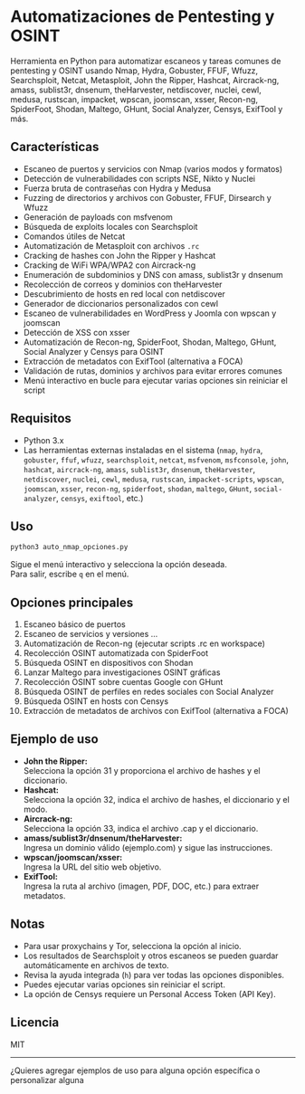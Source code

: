 # Automatizaciones de Pentesting y OSINT

Herramienta en Python para automatizar escaneos y tareas comunes de pentesting y OSINT usando Nmap, Hydra, Gobuster, FFUF, Wfuzz, Searchsploit, Netcat, Metasploit, John the Ripper, Hashcat, Aircrack-ng, amass, sublist3r, dnsenum, theHarvester, netdiscover, nuclei, cewl, medusa, rustscan, impacket, wpscan, joomscan, xsser, Recon-ng, SpiderFoot, Shodan, Maltego, GHunt, Social Analyzer, Censys, ExifTool y más.

## Características

- Escaneo de puertos y servicios con Nmap (varios modos y formatos)
- Detección de vulnerabilidades con scripts NSE, Nikto y Nuclei
- Fuerza bruta de contraseñas con Hydra y Medusa
- Fuzzing de directorios y archivos con Gobuster, FFUF, Dirsearch y Wfuzz
- Generación de payloads con msfvenom
- Búsqueda de exploits locales con Searchsploit
- Comandos útiles de Netcat
- Automatización de Metasploit con archivos `.rc`
- Cracking de hashes con John the Ripper y Hashcat
- Cracking de WiFi WPA/WPA2 con Aircrack-ng
- Enumeración de subdominios y DNS con amass, sublist3r y dnsenum
- Recolección de correos y dominios con theHarvester
- Descubrimiento de hosts en red local con netdiscover
- Generador de diccionarios personalizados con cewl
- Escaneo de vulnerabilidades en WordPress y Joomla con wpscan y joomscan
- Detección de XSS con xsser
- Automatización de Recon-ng, SpiderFoot, Shodan, Maltego, GHunt, Social Analyzer y Censys para OSINT
- Extracción de metadatos con ExifTool (alternativa a FOCA)
- Validación de rutas, dominios y archivos para evitar errores comunes
- Menú interactivo en bucle para ejecutar varias opciones sin reiniciar el script

## Requisitos

- Python 3.x
- Las herramientas externas instaladas en el sistema (`nmap`, `hydra`, `gobuster`, `ffuf`, `wfuzz`, `searchsploit`, `netcat`, `msfvenom`, `msfconsole`, `john`, `hashcat`, `aircrack-ng`, `amass`, `sublist3r`, `dnsenum`, `theHarvester`, `netdiscover`, `nuclei`, `cewl`, `medusa`, `rustscan`, `impacket-scripts`, `wpscan`, `joomscan`, `xsser`, `recon-ng`, `spiderfoot`, `shodan`, `maltego`, `GHunt`, `social-analyzer`, `censys`, `exiftool`, etc.)

## Uso

```bash
python3 auto_nmap_opciones.py
```

Sigue el menú interactivo y selecciona la opción deseada.  
Para salir, escribe `q` en el menú.

## Opciones principales

1. Escaneo básico de puertos
2. Escaneo de servicios y versiones
...
47. Automatización de Recon-ng (ejecutar scripts .rc en workspace)
48. Recolección OSINT automatizada con SpiderFoot
49. Búsqueda OSINT en dispositivos con Shodan
50. Lanzar Maltego para investigaciones OSINT gráficas
51. Recolección OSINT sobre cuentas Google con GHunt
52. Búsqueda OSINT de perfiles en redes sociales con Social Analyzer
53. Búsqueda OSINT en hosts con Censys
54. Extracción de metadatos de archivos con ExifTool (alternativa a FOCA)

## Ejemplo de uso

- **John the Ripper:**  
  Selecciona la opción 31 y proporciona el archivo de hashes y el diccionario.
- **Hashcat:**  
  Selecciona la opción 32, indica el archivo de hashes, el diccionario y el modo.
- **Aircrack-ng:**  
  Selecciona la opción 33, indica el archivo .cap y el diccionario.
- **amass/sublist3r/dnsenum/theHarvester:**  
  Ingresa un dominio válido (ejemplo.com) y sigue las instrucciones.
- **wpscan/joomscan/xsser:**  
  Ingresa la URL del sitio web objetivo.
- **ExifTool:**  
  Ingresa la ruta al archivo (imagen, PDF, DOC, etc.) para extraer metadatos.

## Notas

- Para usar proxychains y Tor, selecciona la opción al inicio.
- Los resultados de Searchsploit y otros escaneos se pueden guardar automáticamente en archivos de texto.
- Revisa la ayuda integrada (`h`) para ver todas las opciones disponibles.
- Puedes ejecutar varias opciones sin reiniciar el script.
- La opción de Censys requiere un Personal Access Token (API Key).

## Licencia

MIT

---

¿Quieres agregar ejemplos de uso para alguna opción específica o personalizar alguna
